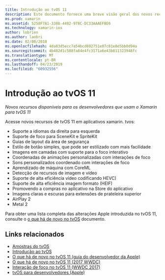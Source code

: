 ```yaml
---
title: Introdução ao tvOS 11
description: Este documento fornece uma breve visão geral dos novos recursos disponíveis para desenvolvedores do Xamarin no tvOS 11 e links para notas de versão da Apple.
ms.prod: xamarin
ms.assetid: 5258F7A1-3388-4482-978C-DC33AAAEFBE6
ms.technology: xamarin-ios
author: lobrien
ms.author: laobri
ms.date: 02/08/2018
ms.openlocfilehash: 4da83d5ecc7a54bcd692751e07c81e8e5bb0d94a
ms.sourcegitcommit: 4b402d1c508fa84e4fc3171a6e43b811323948fc
ms.translationtype: MT
ms.contentlocale: pt-BR
ms.lasthandoff: 04/23/2019
ms.locfileid: "60932556"
---
```

# <a name="introduction-to-tvos-11"></a>Introdução ao tvOS 11

_Novos recursos disponíveis para os desenvolvedores que usam o Xamarin para tvOS 11_

Acesse novos recursos de tvOS 11 em aplicativos xamarin. tvos:

- Suporte a idiomas da direita para esquerda 
- Suporte de foco para SceneKit e SpriteKit
- Guias de layout da área de segurança 
- Estilo de botão simples, que pode ser estilizado com mais facilidade
- Imagens em camadas com suporte para o foco interativo
- Coordenadas de animações personalizadas com interações de foco
- Sons personalizados coordenado com interações de foco
- Aprendizado de máquina com CoreML
- Detecção de recursos de imagem e vídeo
- Suporte de alta eficiência vídeo codificando HEVC)
- Suporte de alta eficiência imagem formato (HEIF)
- Promovendo a compras no aplicativo na Store do aplicativo
- Imagens claras e escuras para extensões de prateleira superior
- AirPlay 2
- Metal 2

Para obter uma lista completa das alterações Apple introduzida no tvOS 11, consulte o [o que há de novo no tvOS](https://developer.apple.com/library/content/releasenotes/General/WhatsNewinTVOS/Articles/tvOS_11_0.html) documento.

## <a name="related-links"></a>Links relacionados

- [Amostras do tvOS](https://developer.xamarin.com/samples/tvos/all/)
- [Introdução ao tvOS](~/ios/tvos/index.md)
- [O que há de novo no tvOS 11 (guia do desenvolvedor da Apple)](https://developer.apple.com/library/content/releasenotes/General/WhatsNewinTVOS/Articles/tvOS_11_0.html)
- [O que há de novo no tvOS 11 (2017 WWDC)](https://developer.apple.com/videos/play/wwdc2017/209/)
- [Interação de foco no tvOS 11 (WWDC 2017)](https://developer.apple.com/videos/play/wwdc2017/224/)
- [tvOS para desenvolvedores (Apple)](https://developer.apple.com/tvos/)
